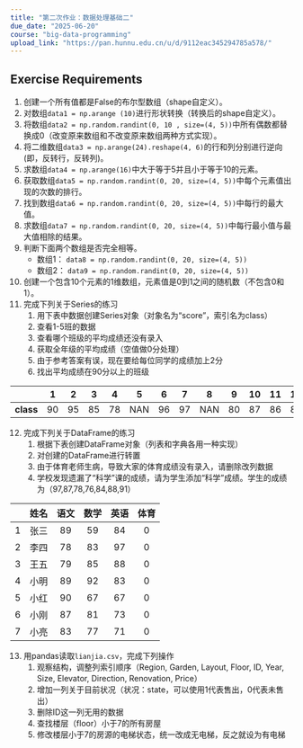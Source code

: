 ```yaml
---
title: "第二次作业：数据处理基础二"
due_date: "2025-06-20"
course: "big-data-programming"
upload_link: "https://pan.hunnu.edu.cn/u/d/9112eac345294785a578/"
---
```


## Exercise Requirements
1. 创建一个所有值都是False的布尔型数组（shape自定义）。
2. 对数组`data1 = np.arange (10)`进行形状转换（转换后的shape自定义）。
3. 将数组`data2 = np.random.randint(0, 10 , size=(4, 5))`中所有偶数都替换成0（改变原来数组和不改变原来数组两种方式实现）。
4. 将二维数组`data3 = np.arange(24).reshape(4, 6)`的行和列分别进行逆向(即，反转行，反转列)。
5. 求数组`data4 = np.arange(16)`中大于等于5并且小于等于10的元素。
6. 获取数组`data5 = np.random.randint(0, 20, size=(4, 5))`中每个元素值出现的次数的排行。
7. 找到数组`data6 = np.random.randint(0, 20, size=(4, 5))`中每行的最大值。
8. 求数组`data7 = np.random.randint(0, 20, size=(4, 5))`中每行最小值与最大值相除的结果。
9. 判断下面两个数组是否完全相等。
    * 数组1： `data8 = np.random.randint(0, 20, size=(4, 5))`
    * 数组2： `data9 = np.random.randint(0, 20, size=(4, 5))`
10. 创建一个包含10个元素的1维数组，元素值是0到1之间的随机数（不包含0和1）。
11. 完成下列关于Series的练习
    1. 用下表中数据创建Series对象（对象名为“score”，索引名为class）
    2. 查看1-5班的数据
    3. 查看哪个班级的平均成绩还没有录入
    4. 获取全年级的平均成绩（空值做0分处理）
    5. 由于参考答案有误，现在要给每位同学的成绩加上2分
    6. 找出平均成绩在90分以上的班级

||1|2|3|4|5|6|7|8|9|10|11|12|
|:-:|:-:|:-:|:-:|:-:|:-:|:-:|:-:|:-:|:-:|:-:|:-:|:-:|
|**class**|90|95|85|78|NAN|96|97|NAN|80|87|86|83|
    
12. 完成下列关于DataFrame的练习
    1.  根据下表创建DataFrame对象（列表和字典各用一种实现）
    2.  对创建的DataFrame进行转置
    3.  由于体育老师生病，导致大家的体育成绩没有录入，请删除改列数据
    4.  学校发现遗漏了“科学”课的成绩，请为学生添加“科学”成绩。学生的成绩为（97,87,78,76,84,88,91）

||姓名|语文|数学|英语|体育|
|:-:|:-:|:-:|:-:|:-:|:-:|
|1|张三|89|59|84|0|
|2|李四|78|83|97|0|
|3|王五|79|85|88|0|
|4|小明|89|92|83|0|
|5|小红|90|67|67|0|
|6|小刚|87|81|73|0|
|7|小亮|83|77|71|0|

13. 用pandas读取`lianjia.csv`，完成下列操作
    1.  观察结构，调整列索引顺序（Region, Garden, Layout, Floor, ID, Year, Size, Elevator, Direction, Renovation, Price）
    2.  增加一列关于目前状况（状况：state，可以使用1代表售出，0代表未售出）
    3.  删除ID这一列无用的数据
    4.  查找楼层（floor）小于7的所有房屋
    5.  修改楼层小于7的房源的电梯状态，统一改成无电梯，反之就设为有电梯
